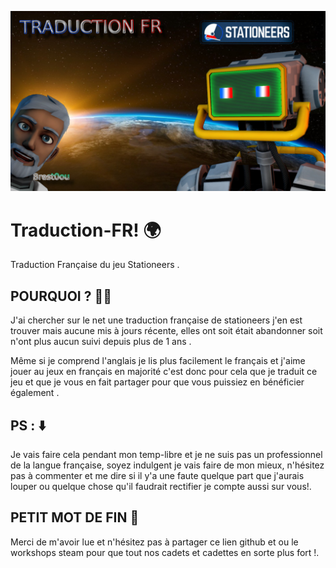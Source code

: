 ![alt text](https://github.com/brest0ou/Traduction-FR/blob/master/Preview.png)

# Traduction-FR! 🌍 

Traduction Française du jeu Stationeers .

## POURQUOI ? 🤷‍♂️

J'ai chercher sur le net une traduction française de stationeers j'en est trouver mais aucune mis à jours récente, elles  ont soit était abandonner soit n'ont plus aucun suivi depuis plus de 1 ans .

Même si je comprend l'anglais je lis plus facilement le français et j'aime jouer au jeux en français en majorité c'est donc pour cela que je traduit ce jeu et que je vous en fait partager pour que vous puissiez en bénéficier également .

## PS : ⬇️

Je vais faire cela pendant mon temp-libre et je ne suis pas un professionnel de la langue française, soyez indulgent je vais faire de mon mieux,
n'hésitez pas à commenter et me dire si il y'a une faute quelque part que j'aurais louper ou quelque chose qu'il faudrait rectifier je compte aussi sur vous!.

## PETIT MOT DE FIN 👦

Merci de m'avoir lue et n'hésitez pas à partager ce lien github et ou le workshops steam pour que tout nos cadets et cadettes en sorte plus fort !.

